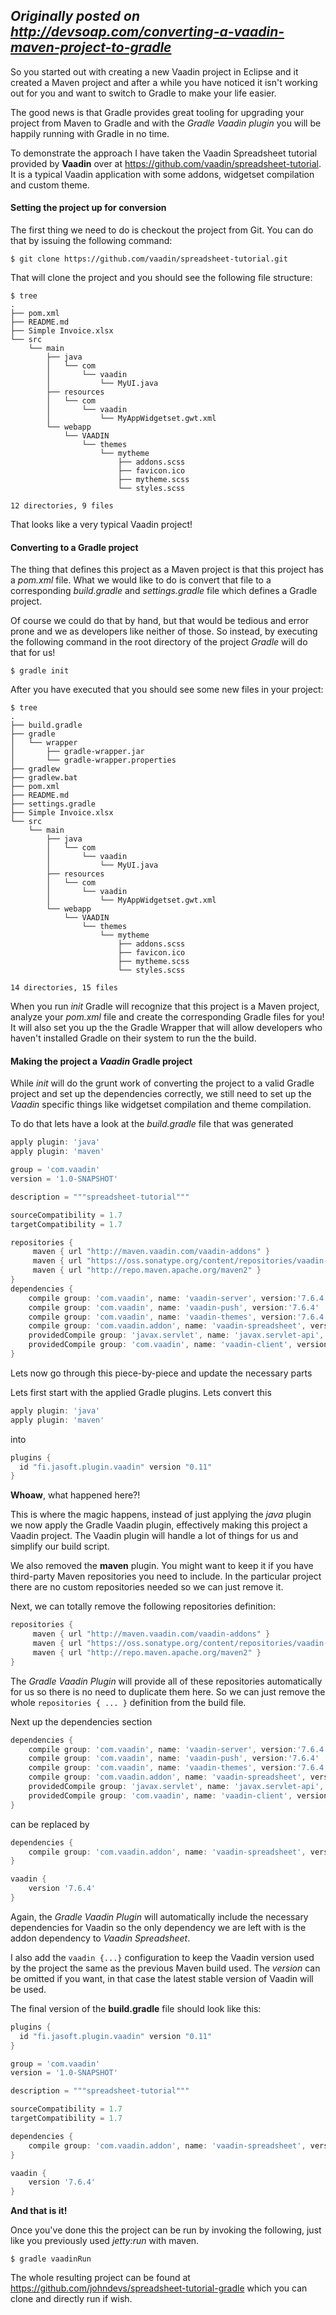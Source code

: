 *Originally posted on http://devsoap.com/converting-a-vaadin-maven-project-to-gradle*
-

So you started out with creating a new Vaadin project in Eclipse and it created a Maven project and after a while you have noticed it isn't working out for you and want to switch to Gradle to make your life easier.

The good news is that Gradle provides great tooling for upgrading your project from Maven to Gradle and with the *Gradle Vaadin plugin* you will be happily running with Gradle in no time.

To demonstrate the approach I have taken the Vaadin Spreadsheet tutorial provided by **Vaadin** over at https://github.com/vaadin/spreadsheet-tutorial. It is a typical Vaadin application with some addons, widgetset compilation and custom theme.

#### Setting the project up for conversion
The first thing we need to do is checkout the project from Git. You can do that by issuing the following command:
```console
$ git clone https://github.com/vaadin/spreadsheet-tutorial.git
```

That will clone the project and you should see the following file structure:
```console
$ tree
.
├── pom.xml
├── README.md
├── Simple Invoice.xlsx
└── src
    └── main
        ├── java
        │   └── com
        │       └── vaadin
        │           └── MyUI.java
        ├── resources
        │   └── com
        │       └── vaadin
        │           └── MyAppWidgetset.gwt.xml
        └── webapp
            └── VAADIN
                └── themes
                    └── mytheme
                        ├── addons.scss
                        ├── favicon.ico
                        ├── mytheme.scss
                        └── styles.scss

12 directories, 9 files
```
That looks like a very typical Vaadin project!

#### Converting to a Gradle project

The thing that defines this project as a Maven project is that this project has a *pom.xml* file. What we would like to do is convert that file to a corresponding *build.gradle* and *settings.gradle* file which defines a Gradle project.

Of course we could do that by hand, but that would be tedious and error prone and we as developers like neither of those. So instead, by executing the following command in the root directory of the project *Gradle* will do that for us!

```console
$ gradle init
```

After you have executed that you should see some new files in your project:
```console
$ tree
.
├── build.gradle
├── gradle
│   └── wrapper
│       ├── gradle-wrapper.jar
│       └── gradle-wrapper.properties
├── gradlew
├── gradlew.bat
├── pom.xml
├── README.md
├── settings.gradle
├── Simple Invoice.xlsx
└── src
    └── main
        ├── java
        │   └── com
        │       └── vaadin
        │           └── MyUI.java
        ├── resources
        │   └── com
        │       └── vaadin
        │           └── MyAppWidgetset.gwt.xml
        └── webapp
            └── VAADIN
                └── themes
                    └── mytheme
                        ├── addons.scss
                        ├── favicon.ico
                        ├── mytheme.scss
                        └── styles.scss

14 directories, 15 files
```
When you run *init* Gradle will recognize that this project is a Maven project, analyze your *pom.xml* file and create the corresponding Gradle files for you! It will also set you up the the Gradle Wrapper that will allow developers who haven't installed Gradle on their system to run the the build.

#### Making the project a *Vaadin* Gradle project

While *init* will do the grunt work of converting the project to a valid Gradle project and set up the dependencies correctly, we still need to set up the *Vaadin* specific things like widgetset compilation and theme compilation. 

To do that lets have a look at the *build.gradle* file that was generated
```groovy
apply plugin: 'java'
apply plugin: 'maven'

group = 'com.vaadin'
version = '1.0-SNAPSHOT'

description = """spreadsheet-tutorial"""

sourceCompatibility = 1.7
targetCompatibility = 1.7

repositories {
     maven { url "http://maven.vaadin.com/vaadin-addons" }
     maven { url "https://oss.sonatype.org/content/repositories/vaadin-snapshots/" }
     maven { url "http://repo.maven.apache.org/maven2" }
}
dependencies {
    compile group: 'com.vaadin', name: 'vaadin-server', version:'7.6.4'
    compile group: 'com.vaadin', name: 'vaadin-push', version:'7.6.4'
    compile group: 'com.vaadin', name: 'vaadin-themes', version:'7.6.4'
    compile group: 'com.vaadin.addon', name: 'vaadin-spreadsheet', version:'1.2.0.alpha1'
    providedCompile group: 'javax.servlet', name: 'javax.servlet-api', version:'3.0.1'
    providedCompile group: 'com.vaadin', name: 'vaadin-client', version:'7.6.4'
}
```
 
Lets now go through this piece-by-piece and update the necessary parts

Lets first start with the applied Gradle plugins. Lets convert this
```groovy
apply plugin: 'java'
apply plugin: 'maven'
```
into 
```groovy
plugins {
  id "fi.jasoft.plugin.vaadin" version "0.11"
}
```
**Whoaw**, what happened here?! 

This is where the magic happens, instead of just applying the *java* plugin we now apply the Gradle Vaadin plugin, effectively making this project a Vaadin project. The Vaadin plugin will handle a lot of things for us and simplify our build script. 

We also removed the **maven** plugin. You might want to keep it if you have third-party Maven repositories you need to include. In the particular project there are no custom repositories needed so we can just remove it.

Next, we can totally remove the following repositories definition:
```groovy
repositories {  
     maven { url "http://maven.vaadin.com/vaadin-addons" }
     maven { url "https://oss.sonatype.org/content/repositories/vaadin-snapshots/" }
     maven { url "http://repo.maven.apache.org/maven2" }
}
```
The *Gradle Vaadin Plugin* will provide all of these repositories automatically for us so there is no need to duplicate them here. So we can just remove the whole ``repositories { ... }`` definition from the build file.

Next up the dependencies section
```groovy
dependencies {  
    compile group: 'com.vaadin', name: 'vaadin-server', version:'7.6.4'
    compile group: 'com.vaadin', name: 'vaadin-push', version:'7.6.4'
    compile group: 'com.vaadin', name: 'vaadin-themes', version:'7.6.4'
    compile group: 'com.vaadin.addon', name: 'vaadin-spreadsheet', version:'1.2.0.alpha1'
    providedCompile group: 'javax.servlet', name: 'javax.servlet-api', version:'3.0.1'
    providedCompile group: 'com.vaadin', name: 'vaadin-client', version:'7.6.4'
}
```
can be replaced by
```groovy
dependencies {  
    compile group: 'com.vaadin.addon', name: 'vaadin-spreadsheet', version:'1.2.0.alpha1'
}

vaadin {
    version '7.6.4'
}

```
Again, the *Gradle Vaadin Plugin* will automatically include the necessary dependencies for Vaadin so the only dependency we are left with is the addon dependency to *Vaadin Spreadsheet*.

I also add the ```vaadin {...}``` configuration to keep the Vaadin version used by the project the same as the previous Maven build used. The *version* can be omitted if you want, in that case the latest stable version of Vaadin will be used. 

The final version of the **build.gradle** file should look like this:
```groovy
plugins {  
  id "fi.jasoft.plugin.vaadin" version "0.11"
}

group = 'com.vaadin'
version = '1.0-SNAPSHOT'

description = """spreadsheet-tutorial"""

sourceCompatibility = 1.7
targetCompatibility = 1.7

dependencies {
    compile group: 'com.vaadin.addon', name: 'vaadin-spreadsheet', version:'1.2.0.alpha1'
}

vaadin {
    version '7.6.4'
}
```
**And that is it!** 

Once you've done this the project can be run by invoking the following, just like you previously used *jetty:run* with maven.
```console
$ gradle vaadinRun
```

The whole resulting project can be found at https://github.com/johndevs/spreadsheet-tutorial-gradle which you can clone and directly run if wish.
